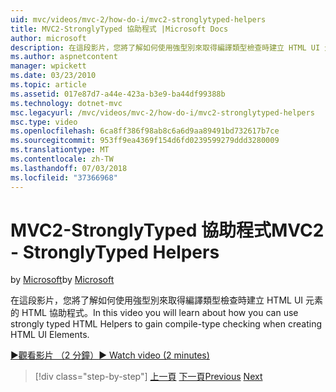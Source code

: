 ```yaml
---
uid: mvc/videos/mvc-2/how-do-i/mvc2-stronglytyped-helpers
title: MVC2-StronglyTyped 協助程式 |Microsoft Docs
author: microsoft
description: 在這段影片，您將了解如何使用強型別來取得編譯類型檢查時建立 HTML UI 元素的 HTML 協助程式。
ms.author: aspnetcontent
manager: wpickett
ms.date: 03/23/2010
ms.topic: article
ms.assetid: 017e87d7-a44e-423a-b3e9-ba44df99388b
ms.technology: dotnet-mvc
msc.legacyurl: /mvc/videos/mvc-2/how-do-i/mvc2-stronglytyped-helpers
msc.type: video
ms.openlocfilehash: 6ca8ff386f98ab8c6a6d9aa89491bd732617b7ce
ms.sourcegitcommit: 953ff9ea4369f154d6fd0239599279ddd3280009
ms.translationtype: MT
ms.contentlocale: zh-TW
ms.lasthandoff: 07/03/2018
ms.locfileid: "37366968"
---
```

<a name="mvc2---stronglytyped-helpers"></a><span data-ttu-id="28a8f-103">MVC2-StronglyTyped 協助程式</span><span class="sxs-lookup"><span data-stu-id="28a8f-103">MVC2 - StronglyTyped Helpers</span></span>
====================
<span data-ttu-id="28a8f-104">by [Microsoft](https://github.com/microsoft)</span><span class="sxs-lookup"><span data-stu-id="28a8f-104">by [Microsoft](https://github.com/microsoft)</span></span>

<span data-ttu-id="28a8f-105">在這段影片，您將了解如何使用強型別來取得編譯類型檢查時建立 HTML UI 元素的 HTML 協助程式。</span><span class="sxs-lookup"><span data-stu-id="28a8f-105">In this video you will learn about how you can use strongly typed HTML Helpers to gain compile-type checking when creating HTML UI Elements.</span></span>

[<span data-ttu-id="28a8f-106">&#9654;觀看影片 （2 分鐘）</span><span class="sxs-lookup"><span data-stu-id="28a8f-106">&#9654; Watch video (2 minutes)</span></span>](https://channel9.msdn.com/Blogs/ASP-NET-Site-Videos/mvc2-stronglytyped-helpers)

> [!div class="step-by-step"]
> <span data-ttu-id="28a8f-107">[上一頁](mvc2-html-encoding.md)
> [下一頁](mvc2-model-validation.md)</span><span class="sxs-lookup"><span data-stu-id="28a8f-107">[Previous](mvc2-html-encoding.md)
[Next](mvc2-model-validation.md)</span></span>

